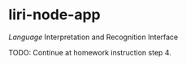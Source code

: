 # liri-node-app
_Language_ Interpretation and Recognition Interface

TODO: Continue at homework instruction step 4.
